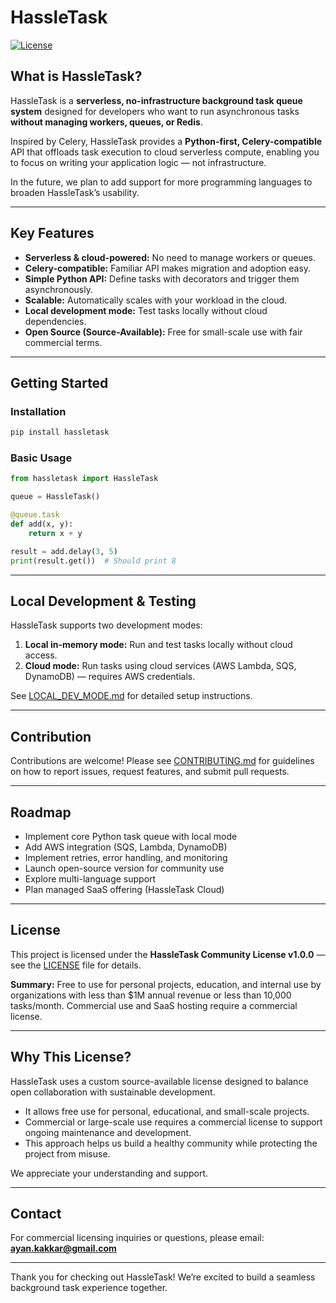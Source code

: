 
# HassleTask

[![License](https://img.shields.io/badge/license-HassleTask%20Community-blue.svg)](LICENSE)

## What is HassleTask?

HassleTask is a **serverless, no-infrastructure background task queue system** designed for developers who want to run asynchronous tasks **without managing workers, queues, or Redis**.

Inspired by Celery, HassleTask provides a **Python-first, Celery-compatible** API that offloads task execution to cloud serverless compute, enabling you to focus on writing your application logic — not infrastructure.

In the future, we plan to add support for more programming languages to broaden HassleTask’s usability.

---

## Key Features

- **Serverless & cloud-powered:** No need to manage workers or queues.  
- **Celery-compatible:** Familiar API makes migration and adoption easy.  
- **Simple Python API:** Define tasks with decorators and trigger them asynchronously.  
- **Scalable:** Automatically scales with your workload in the cloud.  
- **Local development mode:** Test tasks locally without cloud dependencies.  
- **Open Source (Source-Available):** Free for small-scale use with fair commercial terms.

---

## Getting Started

### Installation

```bash
pip install hassletask
```

### Basic Usage

```python
from hassletask import HassleTask

queue = HassleTask()

@queue.task
def add(x, y):
    return x + y

result = add.delay(3, 5)
print(result.get())  # Should print 8
```

---

## Local Development & Testing

HassleTask supports two development modes:

1. **Local in-memory mode:** Run and test tasks locally without cloud access.  
2. **Cloud mode:** Run tasks using cloud services (AWS Lambda, SQS, DynamoDB) — requires AWS credentials.

See [LOCAL_DEV_MODE.md](./LOCAL_DEV_MODE.md) for detailed setup instructions.

---

## Contribution

Contributions are welcome! Please see [CONTRIBUTING.md](./CONTRIBUTING.md) for guidelines on how to report issues, request features, and submit pull requests.

---

## Roadmap

- Implement core Python task queue with local mode  
- Add AWS integration (SQS, Lambda, DynamoDB)  
- Implement retries, error handling, and monitoring  
- Launch open-source version for community use  
- Explore multi-language support  
- Plan managed SaaS offering (HassleTask Cloud)  

---

## License

This project is licensed under the **HassleTask Community License v1.0.0** — see the [LICENSE](./LICENSE) file for details.

**Summary:** Free to use for personal projects, education, and internal use by organizations with less than $1M annual revenue or less than 10,000 tasks/month. Commercial use and SaaS hosting require a commercial license.

---

## Why This License?

HassleTask uses a custom source-available license designed to balance open collaboration with sustainable development.

- It allows free use for personal, educational, and small-scale projects.  
- Commercial or large-scale use requires a commercial license to support ongoing maintenance and development.  
- This approach helps us build a healthy community while protecting the project from misuse.

We appreciate your understanding and support.

---

## Contact

For commercial licensing inquiries or questions, please email:  
**ayan.kakkar@gmail.com**

---

Thank you for checking out HassleTask! We’re excited to build a seamless background task experience together.
